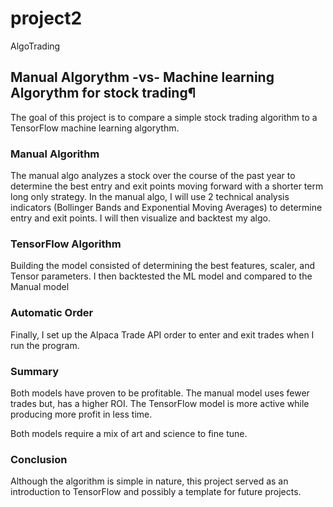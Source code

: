 # project2
AlgoTrading

## Manual Algorythm -vs- Machine learning Algorythm for stock trading¶

The goal of this project is to compare a simple stock trading algorithm to a TensorFlow machine learning algorythm.

### Manual Algorithm 

The manual algo analyzes a stock over the course of the past year to determine the best entry and exit points moving forward with a shorter term long only strategy. In the manual algo, I will use 2 technical analysis indicators (Bollinger Bands and Exponential Moving Averages) to determine entry and exit points. I will then visualize and backtest my algo.

### TensorFlow Algorithm

Building the model consisted of determining the best features, scaler, and Tensor parameters. I then backtested the ML model and compared to the Manual model


### Automatic Order

Finally, I set up the Alpaca Trade API order to enter and exit trades when I run the program.


### Summary

Both models have proven to be profitable. The manual model uses fewer trades but, has a higher ROI.
The TensorFlow model is more active while producing more profit in less time. 

Both models require a mix of art and science to fine tune.

### Conclusion
Although the algorithm is simple in nature, this project served as an introduction to TensorFlow and possibly a template for future projects.
